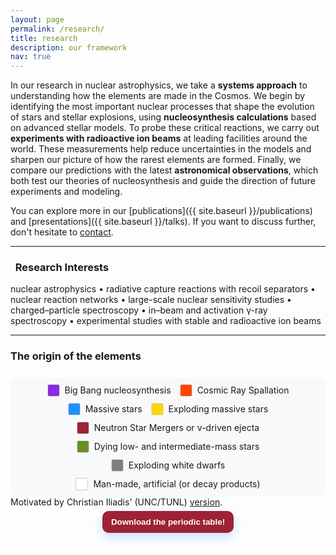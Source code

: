 ```yaml
---
layout: page
permalink: /research/
title: research
description: our framework
nav: true
---
```


<style>
    #controls { display: flex; align-items: center; gap: 12px; justify-content: center; margin: 6px 0 8px; }
    #downloadBtn {
      border: 0; border-radius: 10px; padding: 10px 14px; font-weight: 700; cursor: pointer;
      background: #9D2235; color: white; box-shadow: 0 6px 16px rgba(30,144,255,.25);
    }
    #downloadBtn:hover { filter: brightness(1.05); }

    #periodic-table { display: flex; justify-content: center; margin: 8px 0; }
    svg { width: 100%; height: auto; display: block; }

    .tooltip {
      position: absolute; padding: 12px; background: #fff; border: 1px solid #ddd; border-radius: 8px;
      pointer-events: none; font-size: 14px; box-shadow: 3px 3px 10px rgba(0,0,0,.2); max-width: 300px; z-index: 10; color: #333;
    }
    .element-cell { stroke: #333; stroke-width: .5; transition: all .2s; }
    .element-cell:hover { stroke-width: 2; stroke: #000; filter: brightness(1.06); }

    .legend {
      display: flex; justify-content: center; flex-wrap: wrap; gap: 10px 14px; margin-top: 8px; padding: 10px;
      background: #f8f9fa; border-radius: 10px;
    }
    .legend-item { display: flex; align-items: center; gap: 8px; }
    .legend-color { width: 18px; height: 18px; border-radius: 3px; border: 1px solid #ddd; }

    footer { text-align: center; margin-top: 6px; padding: 8px; color: var(--muted); font-size: .9rem; }

    @media (max-width: 640px) {
      .legend { flex-direction: column; align-items: flex-start; gap: 8px; }
      #controls { justify-content: space-between; }
    }
</style>

In our research in nuclear astrophysics, we take a **systems approach** to understanding how the elements are made in the Cosmos.
We begin by identifying the most important nuclear processes that shape the evolution of stars and stellar explosions, using **nucleosynthesis calculations** based on advanced stellar models.
To probe these critical reactions, we carry out **experiments with radioactive ion beams** at leading facilities around the world.
These measurements help reduce uncertainties in the models and sharpen our picture of how the rarest elements are formed.
Finally, we compare our predictions with the latest **astronomical observations**, which both test our theories of nucleosynthesis and guide the direction of future experiments and modeling.

You can explore more in our [publications]({{ site.baseurl }}/publications) and [presentations]({{ site.baseurl }}/talks).
If you want to discuss further, don't hesitate to [contact](mailto:{{site.email}}).

---

### <i class="fa fa-search" aria-hidden="true"></i>&nbsp; Research Interests
nuclear astrophysics • radiative capture reactions with recoil separators • nuclear reaction networks • large-scale nuclear sensitivity studies • charged–particle spectroscopy • in–beam and activation γ-ray spectroscopy • experimental studies with stable and radioactive ion beams

---
### The origin of the elements

<div class="container">

<div id="periodic-table"></div>

<div class="legend" id="legend">
    <div class="legend-item"><div class="legend-color" style="background:#8A2BE2"></div><span>Big Bang nucleosynthesis</span></div>
    <div class="legend-item"><div class="legend-color" style="background:#FF4500"></div><span>Cosmic Ray Spallation</span></div>
    <div class="legend-item"><div class="legend-color" style="background:#1E90FF"></div><span>Massive stars</span></div>
    <div class="legend-item"><div class="legend-color" style="background:#FFD700"></div><span>Exploding massive stars</span></div>
    <div class="legend-item"><div class="legend-color" style="background:#9D2235"></div><span>Neutron Star Mergers or ν-driven ejecta</span></div>
    <div class="legend-item"><div class="legend-color" style="background:#6B8E23"></div><span>Dying low- and intermediate-mass stars</span></div>
    <div class="legend-item"><div class="legend-color" style="background:#808080"></div><span>Exploding white dwarfs</span></div>
    <div class="legend-item"><div class="legend-color" style="background:#ffffff; border: 1px solid #ccc;"></div><span>Man-made, artificial (or decay products)</span></div>
</div>
<div class="caption">
Motivated by Christian Iliadis' (UNC/TUNL) <a href="https://iliadis.web.unc.edu/elements/">version</a>.
</div>
<div id="controls">
    <button id="downloadBtn">Download the periodic table!</button>
</div>

</div>

<script>
// === CONFIG ===
const origins = {
    "Big Bang nucleosynthesis": "#8A2BE2",
    "Cosmic Ray Spallation": "#FF4500",
    "Massive stars": "#1E90FF",
    "Exploding massive stars": "#FFD700",
    "Neutron Star Mergers or ν-driven ejecta": "#9D2235",
    "Dying low- and intermediate-mass stars": "#6B8E23",
    "Exploding white dwarfs": "#808080",
    "Man-made, artificial": "#ffffff",
};

// Multi-origin compositions
const multiOrigins = {
    3:[{origin:"Big Bang nucleosynthesis",fraction:.5},{origin:"Cosmic Ray Spallation",fraction:.5}],
    6:[{origin:"Massive stars",fraction:.5},{origin:"Dying low- and intermediate-mass stars",fraction:.5}],
    7:[{origin:"Massive stars",fraction:.5},{origin:"Dying low- and intermediate-mass stars",fraction:.5}],
    9:[{origin:"Massive stars",fraction:.5},{origin:"Dying low- and intermediate-mass stars",fraction:.5}],
    14:[{origin:"Massive stars",fraction:.5},{origin:"Exploding massive stars",fraction:.5}],
    16:[{origin:"Massive stars",fraction:.5},{origin:"Exploding massive stars",fraction:.5}],
    19:[{origin:"Massive stars",fraction:.5},{origin:"Exploding massive stars",fraction:.5}],
    21:[{origin:"Massive stars",fraction:.5},{origin:"Exploding massive stars",fraction:.5}],
    23:[{origin:"Exploding white dwarfs",fraction:.5},{origin:"Exploding massive stars",fraction:.5}],
    24:[{origin:"Exploding white dwarfs",fraction:.5},{origin:"Exploding massive stars",fraction:.5}],
    25:[{origin:"Exploding white dwarfs",fraction:.5},{origin:"Exploding massive stars",fraction:.5}],
    26:[{origin:"Exploding white dwarfs",fraction:.5},{origin:"Exploding massive stars",fraction:.5}],
    27:[{origin:"Exploding white dwarfs",fraction:.5},{origin:"Massive stars",fraction:.25},{origin:"Exploding massive stars",fraction:.25}],
    28:[{origin:"Exploding white dwarfs",fraction:.5},{origin:"Exploding massive stars",fraction:.5}],
    29:[{origin:"Exploding white dwarfs",fraction:.5},{origin:"Massive stars",fraction:.25},{origin:"Exploding massive stars",fraction:.25}],
    30:[{origin:"Exploding white dwarfs",fraction:.5},{origin:"Massive stars",fraction:.25},{origin:"Exploding massive stars",fraction:.25}],
    31:[{origin:"Massive stars",fraction:.5},{origin:"Neutron Star Mergers or ν-driven ejecta",fraction:.5}],
    32:[{origin:"Massive stars",fraction:.5},{origin:"Neutron Star Mergers or ν-driven ejecta",fraction:.5}],
    34:[{origin:"Massive stars",fraction:.5},{origin:"Neutron Star Mergers or ν-driven ejecta",fraction:.5}],
    35:[{origin:"Massive stars",fraction:.5},{origin:"Neutron Star Mergers or ν-driven ejecta",fraction:.5}],
    36:[{origin:"Massive stars",fraction:.5},{origin:"Neutron Star Mergers or ν-driven ejecta",fraction:.5}],
    37:[{origin:"Neutron Star Mergers or ν-driven ejecta",fraction:.5},{origin:"Massive stars",fraction:.25},{origin:"Dying low- and intermediate-mass stars",fraction:.25}],
    41:[{origin:"Neutron Star Mergers or ν-driven ejecta",fraction:.5},{origin:"Dying low- and intermediate-mass stars",fraction:.5}],
    44:[{origin:"Neutron Star Mergers or ν-driven ejecta",fraction:.5},{origin:"Dying low- and intermediate-mass stars",fraction:.5}],
    46:[{origin:"Neutron Star Mergers or ν-driven ejecta",fraction:.5},{origin:"Dying low- and intermediate-mass stars",fraction:.5}],
    48:[{origin:"Neutron Star Mergers or ν-driven ejecta",fraction:.5},{origin:"Dying low- and intermediate-mass stars",fraction:.5}],
    49:[{origin:"Neutron Star Mergers or ν-driven ejecta",fraction:.5},{origin:"Dying low- and intermediate-mass stars",fraction:.5}],
    59:[{origin:"Neutron Star Mergers or ν-driven ejecta",fraction:.5},{origin:"Dying low- and intermediate-mass stars",fraction:.5}],
    60:[{origin:"Neutron Star Mergers or ν-driven ejecta",fraction:.5},{origin:"Dying low- and intermediate-mass stars",fraction:.5}],
    70:[{origin:"Dying low- and intermediate-mass stars",fraction:.5},{origin:"Neutron Star Mergers or ν-driven ejecta",fraction:.5}],
    72:[{origin:"Neutron Star Mergers or ν-driven ejecta",fraction:.5},{origin:"Dying low- and intermediate-mass stars",fraction:.5}],
    73:[{origin:"Neutron Star Mergers or ν-driven ejecta",fraction:.5},{origin:"Dying low- and intermediate-mass stars",fraction:.5}],
    74:[{origin:"Neutron Star Mergers or ν-driven ejecta",fraction:.5},{origin:"Dying low- and intermediate-mass stars",fraction:.5}],
    80:[{origin:"Neutron Star Mergers or ν-driven ejecta",fraction:.5},{origin:"Dying low- and intermediate-mass stars",fraction:.5}],
    81:[{origin:"Neutron Star Mergers or ν-driven ejecta",fraction:.5},{origin:"Dying low- and intermediate-mass stars",fraction:.5}],
    83:[{origin:"Neutron Star Mergers or ν-driven ejecta",fraction:.5},{origin:"Dying low- and intermediate-mass stars",fraction:.5}],
};

// Elements data
const elements = [
    {number:1,name:"Hydrogen",symbol:"H",x:1,y:1,origin:"Big Bang nucleosynthesis",fact:"Most of it was made 3 minutes after the Big Bang nucleosynthesis!"},
    {number:2,name:"Helium",symbol:"He",x:19,y:1,origin:"Big Bang nucleosynthesis",fact:"About 25% of the mass of the universe is helium!"},
    {number:3,name:"Lithium",symbol:"Li",x:1,y:2,origin:"Big Bang nucleosynthesis",fact:"The lightest metal, produced in the Big Bang and in stars."},
    {number:4,name:"Beryllium",symbol:"Be",x:2,y:2,origin:"Big Bang nucleosynthesis",fact:"Rare element produced by cosmic ray spallation."},
    {number:5,name:"Boron",symbol:"B",x:14,y:2,origin:"Big Bang nucleosynthesis",fact:"Also produced by cosmic ray spallation."},
    {number:6,name:"Carbon",symbol:"C",x:15,y:2,origin:"Dying low- and intermediate-mass stars",fact:"Basis of all known life, formed in aging stars."},
    {number:7,name:"Nitrogen",symbol:"N",x:16,y:2,origin:"Dying low- and intermediate-mass stars",fact:"Most nitrogen in the universe is synthesized in stars."},
    {number:8,name:"Oxygen",symbol:"O",x:17,y:2,origin:"Dying low- and intermediate-mass stars",fact:"The third most abundant element in the universe."},
    {number:9,name:"Fluorine",symbol:"F",x:18,y:2,origin:"Dying low- and intermediate-mass stars",fact:"Formed in asymptotic giant branch stars."},
    {number:10,name:"Neon",symbol:"Ne",x:19,y:2,origin:"Dying low- and intermediate-mass stars",fact:"Abundant in the universe but rare on Earth."},
    {number:11,name:"Sodium",symbol:"Na",x:1,y:3,origin:"Exploding massive stars",fact:"Created in supernovae through fusion and neutron capture."},
    {number:12,name:"Magnesium",symbol:"Mg",x:2,y:3,origin:"Exploding massive stars",fact:"Eighth most abundant element in the universe."},
    {number:13,name:"Aluminum",symbol:"Al",x:14,y:3,origin:"Dying low- and intermediate-mass stars",fact:"Most abundant metal in Earth's crust."},
    {number:14,name:"Silicon",symbol:"Si",x:15,y:3,origin:"Dying low- and intermediate-mass stars",fact:"Makes up about 27% of Earth's crust."},
    {number:15,name:"Phosphorus",symbol:"P",x:16,y:3,origin:"Dying low- and intermediate-mass stars",fact:"Essential for life, found in DNA and ATP."},
    {number:16,name:"Sulfur",symbol:"S",x:17,y:3,origin:"Dying low- and intermediate-mass stars",fact:"Abundant in the universe and essential for life."},
    {number:17,name:"Chlorine",symbol:"Cl",x:18,y:3,origin:"Dying low- and intermediate-mass stars",fact:"Most chlorine on Earth is in the oceans."},
    {number:18,name:"Argon",symbol:"Ar",x:19,y:3,origin:"Dying low- and intermediate-mass stars",fact:"Third most abundant gas in Earth's atmosphere."},
    {number:19,name:"Potassium",symbol:"K",x:1,y:4,origin:"Dying low- and intermediate-mass stars",fact:"Essential mineral for nerve function in animals."},
    {number:20,name:"Calcium",symbol:"Ca",x:2,y:4,origin:"Dying low- and intermediate-mass stars",fact:"Most abundant metal in the human body."},
    {number:21,name:"Scandium",symbol:"Sc",x:4,y:4,origin:"Dying low- and intermediate-mass star",fact:"Rare earth element found in stars."},
    {number:22,name:"Titanium",symbol:"Ti",x:5,y:4,origin:"Exploding massive stars",fact:"Ninth most abundant element in Earth's crust."},
    {number:23,name:"Vanadium",symbol:"V",x:6,y:4,origin:"Dying low- and intermediate-mass stars",fact:"Added to steel for strength and wear resistance."},
    {number:24,name:"Chromium",symbol:"Cr",x:7,y:4,origin:"Dying low- and intermediate-mass stars",fact:"Hard, corrosion-resistant metal."},
    {number:25,name:"Manganese",symbol:"Mn",x:8,y:4,origin:"Dying low- and intermediate-mass stars",fact:"Essential for steel production and biological processes."},
    {number:26,name:"Iron",symbol:"Fe",x:9,y:4,origin:"Dying low- and intermediate-mass stars",fact:"Most abundant element on Earth by mass."},
    {number:27,name:"Cobalt",symbol:"Co",x:10,y:4,origin:"Exploding massive stars",fact:"Used in batteries and magnetic alloys."},
    {number:28,name:"Nickel",symbol:"Ni",x:11,y:4,origin:"Exploding massive stars",fact:"Fifth most abundant element on Earth."},
    {number:29,name:"Copper",symbol:"Cu",x:12,y:4,origin:"Exploding massive stars",fact:"First metal used by humans, over 10,000 years ago."},
    {number:30,name:"Zinc",symbol:"Zn",x:13,y:4,origin:"Exploding massive stars",fact:"Essential mineral for human health."},
    {number:31,name:"Gallium",symbol:"Ga",x:14,y:4,origin:"Exploding massive stars",fact:"Melts just above room temperature."},
    {number:32,name:"Germanium",symbol:"Ge",x:15,y:4,origin:"Exploding massive stars",fact:"Important semiconductor material."},
    {number:33,name:"Arsenic",symbol:"As",x:16,y:4,origin:"Neutron Star Mergers or ν-driven ejecta",fact:"Notorious poison but essential trace element for some species."},
    {number:34,name:"Selenium",symbol:"Se",x:17,y:4,origin:"Exploding massive stars",fact:"Essential nutrient but toxic in large amounts."},
    {number:35,name:"Bromine",symbol:"Br",x:18,y:4,origin:"Exploding massive stars",fact:"One of only two liquid elements at room temperature."},
    {number:36,name:"Krypton",symbol:"Kr",x:19,y:4,origin:"Exploding massive stars",fact:"Noble gas used in lighting and photography."},
    {number:37,name:"Rubidium",symbol:"Rb",x:1,y:5,origin:"Exploding massive stars",fact:"Soft, silvery-white metallic element."},
    {number:38,name:"Strontium",symbol:"Sr",x:2,y:5,origin:"Dying low- and intermediate-mass stars",fact:"Gives red color to fireworks."},
    {number:39,name:"Yttrium",symbol:"Y",x:4,y:5,origin:"Dying low- and intermediate-mass stars",fact:"Used in LEDs and superconductors."},
    {number:40,name:"Zirconium",symbol:"Zr",x:5,y:5,origin:"Dying low- and intermediate-mass stars",fact:"Resistant to corrosion, used in nuclear reactors."},
    {number:41,name:"Niobium",symbol:"Nb",x:6,y:5,origin:"Exploding massive stars",fact:"Used in jet engines and particle accelerators."},
    {number:42,name:"Molybdenum",symbol:"Mo",x:7,y:5,origin:"Dying low- and intermediate-mass stars",fact:"Essential trace element for animals and plants."},
    {number:43,name:"Technetium",symbol:"Tc",x:8,y:5,origin:"Exploding massive stars",fact:"First artificially produced element."},
    {number:44,name:"Ruthenium",symbol:"Ru",x:9,y:5,origin:"Exploding massive stars",fact:"Rare transition metal."},
    {number:45,name:"Rhodium",symbol:"Rh",x:10,y:5,origin:"Neutron Star Mergers or ν-driven ejecta",fact:"One of the rarest and most valuable metals."},
    {number:46,name:"Palladium",symbol:"Pd",x:11,y:5,origin:"Exploding massive stars",fact:"Used in catalytic converters and jewelry."},
    {number:47,name:"Silver",symbol:"Ag",x:12,y:5,origin:"Neutron Star Mergers or ν-driven ejecta",fact:"Best electrical conductor of all elements."},
    {number:48,name:"Cadmium",symbol:"Cd",x:13,y:5,origin:"Exploding massive stars",fact:"My first nuclear astrophysics project was about a reaction with cadmium!"},
    {number:49,name:"Indium",symbol:"In",x:14,y:5,origin:"Exploding massive stars",fact:"Used in touch screens and LCD displays."},
    {number:50,name:"Tin",symbol:"Sn",x:15,y:5,origin:"Dying low- and intermediate-mass stars",fact:"Alloyed with copper to make bronze."},
    {number:51,name:"Antimony",symbol:"Sb",x:16,y:5,origin:"Neutron Star Mergers or ν-driven ejecta",fact:"Known since ancient times."},
    {number:52,name:"Tellurium",symbol:"Te",x:17,y:5,origin:"Neutron Star Mergers or ν-driven ejecta",fact:"Rare, silvery-white metalloid."},
    {number:53,name:"Iodine",symbol:"I",x:18,y:5,origin:"Neutron Star Mergers or ν-driven ejecta",fact:"Essential for thyroid function."},
    {number:54,name:"Xenon",symbol:"Xe",x:19,y:5,origin:"Neutron Star Mergers or ν-driven ejecta",fact:"Used in high-intensity lamps and anesthesia."},
    {number:55,name:"Caesium",symbol:"Cs",x:1,y:6,origin:"Neutron Star Mergers or ν-driven ejecta",fact:"Most electropositive element."},
    {number:56,name:"Barium",symbol:"Ba",x:2,y:6,origin:"Neutron Star Mergers or ν-driven ejecta",fact:"Used in X-ray imaging."},
    {number:71,name:"Lutetium",symbol:"Lu",x:4,y:6,origin:"Neutron Star Mergers or ν-driven ejecta",fact:"Used in nuclear control rods."},
    {number:72,name:"Hafnium",symbol:"Hf",x:5,y:6,origin:"Neutron Star Mergers or ν-driven ejecta",fact:"Used in nuclear control rods."},
    {number:73,name:"Tantalum",symbol:"Ta",x:6,y:6,origin:"Neutron Star Mergers or ν-driven ejecta",fact:"Highly corrosion-resistant."},
    {number:74,name:"Tungsten",symbol:"W",x:7,y:6,origin:"Neutron Star Mergers or ν-driven ejecta",fact:"Highest melting point of all elements."},
    {number:75,name:"Rhenium",symbol:"Re",x:8,y:6,origin:"Neutron Star Mergers or ν-driven ejecta",fact:"One of the rarest elements in Earth's crust."},
    {number:76,name:"Osmium",symbol:"Os",x:9,y:6,origin:"Neutron Star Mergers or ν-driven ejecta",fact:"Densest naturally occurring element."},
    {number:77,name:"Iridium",symbol:"Ir",x:10,y:6,origin:"Neutron Star Mergers or ν-driven ejecta",fact:"Second-densest element after osmium."},
    {number:78,name:"Platinum",symbol:"Pt",x:11,y:6,origin:"Neutron Star Mergers or ν-driven ejecta",fact:"Precious metal used in jewelry and catalytic converters."},
    {number:79,name:"Gold",symbol:"Au",x:12,y:6,origin:"Neutron Star Mergers or ν-driven ejecta",fact:"Most malleable of all metals."},
    {number:80,name:"Mercury",symbol:"Hg",x:13,y:6,origin:"Neutron Star Mergers or ν-driven ejecta",fact:"Only metal that is liquid at room temperature."},
    {number:81,name:"Thallium",symbol:"Tl",x:14,y:6,origin:"Neutron Star Mergers or ν-driven ejecta",fact:"Extremely toxic, used in rat poison."},
    {number:82,name:"Lead",symbol:"Pb",x:15,y:6,origin:"Dying low- and intermediate-mass stars",fact:"Heavy metal known since ancient times."},
    {number:83,name:"Bismuth",symbol:"Bi",x:16,y:6,origin:"Neutron Star Mergers or ν-driven ejecta",fact:"Heaviest mostly stable element."},
    {number:84,name:"Polonium",symbol:"Po",x:17,y:6,origin:"Man-made, artificial",fact:""},
    {number:85,name:"Astatine",symbol:"At",x:18,y:6,origin:"Man-made, artificial",fact:""},
    {number:86,name:"Radon",symbol:"Ra",x:19,y:6,origin:"Man-made, artificial",fact:""},
    {number:87,name:"Francium",symbol:"Fr",x:1,y:7,origin:"Neutron Star Mergers or ν-driven ejecta",fact:"Most electropositive element."},
    {number:88,name:"Radium",symbol:"Ra",x:2,y:7,origin:"Neutron Star Mergers or ν-driven ejecta",fact:"Most electropositive element."},
    {number:103,name:"Lawrencium",symbol:"Lr",x:4,y:7,origin:"Man-made, artificial",fact:""},
    {number:104,name:"Rutherfordium",symbol:"Rf",x:5,y:7,origin:"Man-made, artificial",fact:""},
    {number:105,name:"Dubnium",symbol:"Db",x:6,y:7,origin:"Man-made, artificial",fact:""},
    {number:106,name:"Seaborgium",symbol:"Sg",x:7,y:7,origin:"Man-made, artificial",fact:""},
    {number:107,name:"Bohrium",symbol:"Bh",x:8,y:7,origin:"Man-made, artificial",fact:""},
    {number:108,name:"Hassium",symbol:"Hs",x:9,y:7,origin:"Man-made, artificial",fact:""},
    {number:109,name:"Meitnerium",symbol:"Mt",x:10,y:7,origin:"Man-made, artificial",fact:""},
    {number:110,name:"Darmstadtium",symbol:"Ds",x:11,y:7,origin:"Man-made, artificial",fact:""},
    {number:111,name:"Roentgenium",symbol:"Rg",x:12,y:7,origin:"Man-made, artificial",fact:""},
    {number:112,name:"Copernicium",symbol:"Cn",x:13,y:7,origin:"Man-made, artificial",fact:""},
    {number:113,name:"Nihonium",symbol:"Nh",x:14,y:7,origin:"Man-made, artificial",fact:""},
    {number:114,name:"Flerovium",symbol:"Fl",x:15,y:7,origin:"Man-made, artificial",fact:""},
    {number:115,name:"Moscovium",symbol:"Mc",x:16,y:7,origin:"Man-made, artificial",fact:""},
    {number:116,name:"Livermorium",symbol:"Lv",x:17,y:7,origin:"Man-made, artificial",fact:""},
    {number:117,name:"Tenessine",symbol:"Ts",x:18,y:7,origin:"Man-made, artificial",fact:""},
    {number:118,name:"Oganesson",symbol:"Og",x:19,y:7,origin:"Man-made, artificial",fact:""},
    {number:57,name:"Lanthanum",symbol:"La",x:4,y:9,origin:"Dying low- and intermediate-mass stars",fact:"First element in the lanthanide series."},
    {number:58,name:"Cerium",symbol:"Ce",x:5,y:9,origin:"Dying low- and intermediate-mass stars",fact:"Most abundant of the rare earth elements."},
    {number:59,name:"Praseodymium",symbol:"Pr",x:6,y:9,origin:"Exploding massive stars",fact:"Used in aircraft engines."},
    {number:60,name:"Neodymium",symbol:"Nd",x:7,y:9,origin:"Exploding massive stars",fact:"Makes powerful magnets."},
    {number:61,name:"Promethium",symbol:"Pm",x:8,y:9,origin:"Man-made, artificial",fact:"Radioactive and rare."},
    {number:62,name:"Samarium",symbol:"Sm",x:9,y:9,origin:"Neutron Star Mergers or ν-driven ejecta",fact:"Used in cancer treatments."},
    {number:63,name:"Europium",symbol:"Eu",x:10,y:9,origin:"Neutron Star Mergers or ν-driven ejecta",fact:"Makes red phosphors in TV screens."},
    {number:64,name:"Gadolinium",symbol:"Gd",x:11,y:9,origin:"Neutron Star Mergers or ν-driven ejecta",fact:"Used in MRI contrast agents."},
    {number:65,name:"Terbium",symbol:"Tb",x:12,y:9,origin:"Neutron Star Mergers or ν-driven ejecta",fact:"Makes green phosphors."},
    {number:66,name:"Dysprosium",symbol:"Dy",x:13,y:9,origin:"Neutron Star Mergers or ν-driven ejecta",fact:"Used in nuclear reactors."},
    {number:67,name:"Holmium",symbol:"Ho",x:14,y:9,origin:"Neutron Star Mergers or ν-driven ejecta",fact:"Has the highest magnetic strength."},
    {number:68,name:"Erbium",symbol:"Er",x:15,y:9,origin:"Neutron Star Mergers or ν-driven ejecta",fact:"Used in fiber optics."},
    {number:69,name:"Thulium",symbol:"Tm",x:16,y:9,origin:"Neutron Star Mergers or ν-driven ejecta",fact:"Rarest rare earth element."},
    {number:70,name:"Ytterbium",symbol:"Yb",x:17,y:9,origin:"Exploding massive stars",fact:"Used in atomic clocks."},
    {number:89,name:"Actinium",symbol:"Ac",x:4,y:10,origin:"Man-made, artificial",fact:""},
    {number:90,name:"Thorium",symbol:"Th",x:5,y:10,origin:"Neutron Star Mergers or ν-driven ejecta",fact:"Radioactive, potential nuclear fuel."},
    {number:91,name:"Protactinium",symbol:"Pa",x:6,y:10,origin:"Man-made, artificial",fact:""},
    {number:92,name:"Uranium",symbol:"U",x:7,y:10,origin:"Neutron Star Mergers or ν-driven ejecta",fact:"Fuel for nuclear power plants."},
    {number:93,name:"Neptunium",symbol:"Np",x:8,y:10,origin:"Man-made, artificial",fact:""},
    {number:94,name:"Plutonium",symbol:"Pu",x:9,y:10,origin:"Man-made, artificial",fact:""},
    {number:95,name:"Americium",symbol:"Am",x:10,y:10,origin:"Man-made, artificial",fact:""},
    {number:96,name:"Curium",symbol:"Cm",x:11,y:10,origin:"Man-made, artificial",fact:""},
    {number:97,name:"Berkelium",symbol:"Bk",x:12,y:10,origin:"Man-made, artificial",fact:""},
    {number:98,name:"Californium",symbol:"Cf",x:13,y:10,origin:"Man-made, artificial",fact:""},
    {number:99,name:"Einsteinium",symbol:"Es",x:14,y:10,origin:"Man-made, artificial",fact:""},
    {number:100,name:"Fermium",symbol:"Fm",x:15,y:10,origin:"Man-made, artificial",fact:""},
    {number:101,name:"Mendelevium",symbol:"Md",x:16,y:10,origin:"Man-made, artificial",fact:""},
    {number:102,name:"Nobelium",symbol:"Nb",x:17,y:10,origin:"Man-made, artificial",fact:""},
];

// Synthetic discovery years to fill empty facts
const synthesisYears = new Map([
    [84,1898],[85,1940],[86,1900],[89,1899],[91,1913],[93,1940],[94,1940],[95,1944],[96,1944],
    [97,1949],[98,1950],[99,1952],[100,1952],[101,1955],[102,1958],[103,1961],[104,1964],
    [105,1968],[106,1974],[107,1981],[108,1984],[109,1982],[110,1994],[111,1994],[112,1996],
    [113,2003],[114,1998],[115,2003],[116,2000],[117,2010],[118,2002]
]);

// Fill in empty facts using the above years
elements.forEach(e => {
    if (!e.fact || !e.fact.trim()) {
        const year = synthesisYears.get(e.number);
        if (year) e.fact = `Synthetic element first synthesized in ${year}.`;
        else e.fact = "Synthetic element."; // fallback
    }
});


        // === D3 Rendering ===
        const tableRoot = d3.select('#periodic-table');
        const svg = tableRoot.append('svg');
        const tooltip = d3.select('body').append('div').attr('class','tooltip').style('opacity',0);

        function getLayout() {
            // Grid spans 19 columns; compute a cell size that fits the container comfortably
            const containerWidth = document.querySelector('.container').clientWidth;
            const maxCols = 19;
            const padX = 8; // minimal, will be extended below

            // Let the cell be up to 50px; lower on small screens
            const cellSize = Math.max(24, Math.min(50, Math.floor((containerWidth - 2*24) / (maxCols + 2))));
            const left = Math.max(12, Math.floor(cellSize * 2));
            const top = Math.max(10, Math.floor(cellSize * 1));
            const maxY = d3.max(elements, d => d.y); // includes lanth/actinide rows
            const width = left + maxCols*cellSize + left;
            const height = top + maxY*cellSize + top;

            // Typography proportional to cell size
            const font = {
                number: Math.max(8, Math.round(cellSize * 0.22)),
                symbol: Math.max(10, Math.round(cellSize * 0.42)),
                name:   Math.max(6, Math.round(cellSize * 0.18)),
            };
            return {cellSize, left, top, width, height, font};
        }

        function getGradientId(n){ return `gradient-${n}`; }

        function createMultiColorGradient(defs, element) {
            const parts = multiOrigins[element.number];
            if (!parts) return null;
            const id = getGradientId(element.number);
            const g = defs.append('linearGradient')
                .attr('id', id)
                .attr('x1','0%').attr('y1','0%').attr('x2','100%').attr('y2','0%');
            let cum = 0;
            parts.forEach(p => {
                g.append('stop').attr('offset', `${cum*100}%`).attr('stop-color', origins[p.origin]);
                cum += p.fraction;
                g.append('stop').attr('offset', `${cum*100}%`).attr('stop-color', origins[p.origin]);
            });
            return id;
        }

        function fillFor(element) {
            if (multiOrigins[element.number]) return `url(#${getGradientId(element.number)})`;
            return origins[element.origin];
        }

        function tooltipHTML(d) {
            let text = `<b>${d.name} (${d.symbol})</b><br>Atomic Number: ${d.number}`;
            if (d.fact) text += `<br><br>${d.fact}`;
            if (multiOrigins[d.number]) {
                text += '<br><br><b>Origin Composition:</b>';
                multiOrigins[d.number].forEach(p => {
                    text += `<br>${p.origin}: ${(p.fraction*100).toFixed(0)}%`;
                });
            } else {
                text += `<br><br><b>Origin:</b> ${d.origin}`;
            }
            return text;
        }

        function draw() {
            // Clear prior drawing
            svg.selectAll('*').remove();

            const {cellSize, left, top, width, height, font} = getLayout();

            // Responsive SVG via viewBox
            svg.attr('viewBox', `0 0 ${width} ${height}`)
               .attr('width', width)
               .attr('height', height);

            const defs = svg.append('defs');
            elements.forEach(el => { if (multiOrigins[el.number]) createMultiColorGradient(defs, el); });

            // Cells
            svg.selectAll('rect.element-cell')
                .data(elements)
                .enter()
                .append('rect')
                .attr('class','element-cell')
                .attr('width', cellSize)
                .attr('height', cellSize)
                .attr('rx', Math.max(2, Math.round(cellSize*0.06)))
                .attr('x', d => (d.x-1)*cellSize + left)
                .attr('y', d => (d.y-1)*cellSize + top)
                .attr('fill', d => fillFor(d))
                .on('mouseover', function(event, d){
                    tooltip.transition().duration(150).style('opacity', .95);
                    tooltip.html(tooltipHTML(d));
                })
                .on('mousemove', function(event){
                    tooltip.style('left', (event.pageX + 12) + 'px')
                           .style('top', (event.pageY - 28) + 'px');
                })
                .on('mouseout', function(){
                    tooltip.transition().duration(200).style('opacity', 0);
                });

            // Numbers
            svg.selectAll('text.element-number')
                .data(elements)
                .enter()
                .append('text')
                .attr('class','element-number')
                .attr('x', d => (d.x-1)*cellSize + left + 2)
                .attr('y', d => (d.y-1)*cellSize + top + Math.round(font.number+1))
                .style('font-size', font.number + 'px')
                .style('font-weight', 700)
                .text(d => d.number);

            // Symbols
            svg.selectAll('text.element-symbol')
                .data(elements)
                .enter()
                .append('text')
                .attr('class','element-symbol')
                .attr('x', d => (d.x-1)*cellSize + left + cellSize/2)
                .attr('y', d => (d.y-1)*cellSize + top + Math.round(cellSize/2))
                .attr('text-anchor','middle')
                .attr('dominant-baseline','middle')
                .style('font-weight', 800)
                .style('font-size', font.symbol + 'px')
                .text(d => d.symbol);

            // Names
            svg.selectAll('text.element-name')
                .data(elements)
                .enter()
                .append('text')
                .attr('class','element-name')
                .attr('x', d => (d.x-1)*cellSize + left + cellSize/2)
                .attr('y', d => (d.y-1)*cellSize + top + cellSize - Math.max(3, Math.round(cellSize*0.08)))
                .attr('text-anchor','middle')
                .style('font-size', font.name + 'px')
                .text(d => d.name);
        }

        // Initial draw + resize handling (debounced)
        draw();
        let resizeTimer;
        window.addEventListener('resize', () => {
            clearTimeout(resizeTimer);
            resizeTimer = setTimeout(draw, 120);
        });

        // === PNG Download (SVG + Legend) ===
        document.getElementById('downloadBtn').addEventListener('click', () => {
          const svgNode = document.querySelector('#periodic-table svg');
          const legendNode = document.querySelector('#legend');
          if (!svgNode) return alert('No table found to export.');

          // Clone SVG
          const clone = svgNode.cloneNode(true);
          if (!clone.getAttribute('xmlns')) clone.setAttribute('xmlns', 'http://www.w3.org/2000/svg');

          // Dimensions from viewBox
          let vb = clone.getAttribute('viewBox');
          let width = clone.getAttribute('width');
          let height = clone.getAttribute('height');
          if (vb) {
            const parts = vb.split(/\s+/).map(Number);
            if (parts.length === 4) { width = parts[2]; height = parts[3]; }
          }
          width = Number(width) || 1200;
          height = Number(height) || 800;

          // Add style for fonts
          const styleEl = document.createElementNS('http://www.w3.org/2000/svg','style');
          styleEl.textContent = `text { font-family: 'Raleway', system-ui, -apple-system, 'Segoe UI', Roboto, 'Helvetica Neue', Arial; }`;
          const defs = clone.querySelector('defs') || clone.insertBefore(document.createElementNS('http://www.w3.org/2000/svg','defs'), clone.firstChild);
          defs.appendChild(styleEl);

          // Serialize SVG
          const serializer = new XMLSerializer();
          const svgString = serializer.serializeToString(clone);
          const svgBlob = new Blob([svgString], {type: 'image/svg+xml;charset=utf-8'});
          const url = URL.createObjectURL(svgBlob);

          const img = new Image();
          img.onload = () => {
            const scale = 2;
            // Canvas: add space for legend below
            const legendHeight = legendNode.offsetHeight || 100;
            const canvas = document.createElement('canvas');
            canvas.width = Math.round(width * scale);
            canvas.height = Math.round((height + legendHeight + 30) * scale); // +30 padding
            const ctx = canvas.getContext('2d');

            // White background
            ctx.fillStyle = '#ffffff';
            ctx.fillRect(0, 0, canvas.width, canvas.height);

            // Draw the SVG
            ctx.drawImage(img, 0, 0, width * scale, height * scale);

            // Render legend as plain text + colored boxes
            // Render legend with title
            const items = legendNode.querySelectorAll('.legend-item');

            // Layout parameters
            const margin = 40;
            const lineHeight = 36 * scale;   // slightly smaller row height
            const gapX = 40 * scale;         // horizontal gap between items
            const gapY = 10 * scale;         // reduced vertical gap
            let yStart = height * scale + margin;

            // --- Title ---
            ctx.font = `${24 * scale}px Raleway, Arial`;
            ctx.textAlign = 'center';
            ctx.fillStyle = '#000';
            ctx.fillText("The origin of the elements", canvas.width / 2, yStart);
            ctx.textAlign = 'left';

            // Update yStart after title
            yStart += 40 * scale;

            // --- Legend items ---
            ctx.font = `${18 * scale}px Raleway, Arial`;
            ctx.textBaseline = 'middle';

            let x = margin, y = yStart;

            items.forEach(item => {
              const colorBox = item.querySelector('.legend-color');
              const label = item.querySelector('span').textContent;

              // Measure text width
              const textWidth = ctx.measureText(label).width;
              const itemWidth = 30 * scale + textWidth + gapX;

              // Wrap to next line if too wide
              if (x + itemWidth > canvas.width - margin) {
                x = margin;
                y += lineHeight + gapY;
              }

              // Draw color box
              ctx.fillStyle = colorBox.style.backgroundColor || '#ccc';
              ctx.fillRect(x, y - 12 * scale, 24 * scale, 24 * scale);
              ctx.strokeStyle = '#333';
              ctx.strokeRect(x, y - 12 * scale, 24 * scale, 24 * scale);

              // Draw text
              ctx.fillStyle = '#000';
              ctx.fillText(label, x + 34 * scale, y);

              // Move x forward
              x += itemWidth;
            });



            // Save PNG
            canvas.toBlob(blob => {
              const link = document.createElement('a');
              link.href = URL.createObjectURL(blob);
              link.download = 'periodic_table_origins.png';
              document.body.appendChild(link);
              link.click();
              document.body.removeChild(link);
              setTimeout(() => URL.revokeObjectURL(link.href), 500);
            }, 'image/png');

            URL.revokeObjectURL(url);
          };

          img.onerror = () => {
            URL.revokeObjectURL(url);
            alert('Failed to render image for download.');
          };

          img.src = url;
        });

    </script>
